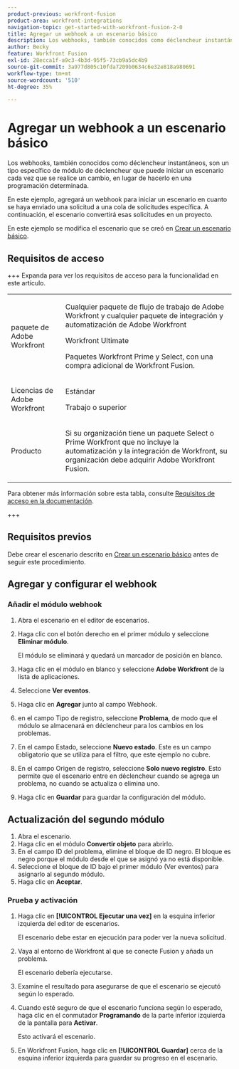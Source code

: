 ```yaml
---
product-previous: workfront-fusion
product-area: workfront-integrations
navigation-topic: get-started-with-workfront-fusion-2-0
title: Agregar un webhook a un escenario básico
description: Los webhooks, también conocidos como déclencheur instantáneos, son un tipo específico de módulo de déclencheur que puede iniciar un escenario cada vez que se realice un cambio, en lugar de hacerlo en una programación determinada.
author: Becky
feature: Workfront Fusion
exl-id: 28ecca1f-a9c3-4b3d-95f5-73cb9a5dc4b9
source-git-commit: 3a977d805c10fda7209b0634c6e32e818a980691
workflow-type: tm+mt
source-wordcount: '510'
ht-degree: 35%

---
```


# Agregar un webhook a un escenario básico

Los webhooks, también conocidos como déclencheur instantáneos, son un tipo específico de módulo de déclencheur que puede iniciar un escenario cada vez que se realice un cambio, en lugar de hacerlo en una programación determinada.

En este ejemplo, agregará un webhook para iniciar un escenario en cuanto se haya enviado una solicitud a una cola de solicitudes específica. A continuación, el escenario convertirá esas solicitudes en un proyecto.

En este ejemplo se modifica el escenario que se creó en [Crear un escenario básico](/help/workfront-fusion/build-practice-scenarios/create-basic-scenario.md).

## Requisitos de acceso

+++ Expanda para ver los requisitos de acceso para la funcionalidad en este artículo.

<table style="table-layout:auto">
 <col> 
 <col> 
 <tbody> 
  <tr> 
   <td role="rowheader">paquete de Adobe Workfront</td> 
   <td> <p>Cualquier paquete de flujo de trabajo de Adobe Workfront y cualquier paquete de integración y automatización de Adobe Workfront</p><p>Workfront Ultimate</p><p>Paquetes Workfront Prime y Select, con una compra adicional de Workfront Fusion.</p> </td> 
  </tr> 
  <tr data-mc-conditions=""> 
   <td role="rowheader">Licencias de Adobe Workfront</td> 
   <td> <p>Estándar</p><p>Trabajo o superior</p> </td> 
  </tr> 
  <tr> 
   <td role="rowheader">Producto</td> 
   <td>
   <p>Si su organización tiene un paquete Select o Prime Workfront que no incluye la automatización y la integración de Workfront, su organización debe adquirir Adobe Workfront Fusion.</li></ul>
   </td> 
  </tr>
 </tbody> 
</table>

Para obtener más información sobre esta tabla, consulte [Requisitos de acceso en la documentación](/help/workfront-fusion/references/licenses-and-roles/access-level-requirements-in-documentation.md).

+++

## Requisitos previos

Debe crear el escenario descrito en [Crear un escenario básico](/help/workfront-fusion/build-practice-scenarios/create-basic-scenario.md) antes de seguir este procedimiento.

## Agregar y configurar el webhook


### Añadir el módulo webhook

1. Abra el escenario en el editor de escenarios.
1. Haga clic con el botón derecho en el primer módulo y seleccione **Eliminar módulo**.

   El módulo se eliminará y quedará un marcador de posición en blanco.

1. Haga clic en el módulo en blanco y seleccione **Adobe Workfront** de la lista de aplicaciones.
1. Seleccione **Ver eventos**.
1. Haga clic en **Agregar** junto al campo Webhook.
1. en el campo Tipo de registro, seleccione **Problema**, de modo que el módulo se almacenará en déclencheur para los cambios en los problemas.
1. En el campo Estado, seleccione **Nuevo estado**. Este es un campo obligatorio que se utiliza para el filtro, que este ejemplo no cubre.
1. En el campo Origen de registro, seleccione **Solo nuevo registro**. Esto permite que el escenario entre en déclencheur cuando se agrega un problema, no cuando se actualiza o elimina uno.
1. Haga clic en **Guardar** para guardar la configuración del módulo.

## Actualización del segundo módulo

1. Abra el escenario.
1. Haga clic en el módulo **Convertir objeto** para abrirlo.
1. En el campo ID del problema, elimine el bloque de ID negro. El bloque es negro porque el módulo desde el que se asignó ya no está disponible.
1. Seleccione el bloque de ID bajo el primer módulo (Ver eventos) para asignarlo al segundo módulo.
1. Haga clic en **Aceptar**.



### Prueba y activación

1. Haga clic en **[!UICONTROL Ejecutar una vez]** en la esquina inferior izquierda del editor de escenarios.

   El escenario debe estar en ejecución para poder ver la nueva solicitud.
1. Vaya al entorno de Workfront al que se conecte Fusion y añada un problema.

   El escenario debería ejecutarse.
1. Examine el resultado para asegurarse de que el escenario se ejecutó según lo esperado.
1. Cuando esté seguro de que el escenario funciona según lo esperado, haga clic en el conmutador **Programando** de la parte inferior izquierda de la pantalla para **Activar**.

   Esto activará el escenario.
1. En Workfront Fusion, haga clic en **[!UICONTROL Guardar]** cerca de la esquina inferior izquierda para guardar su progreso en el escenario.
